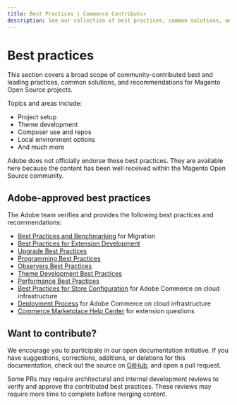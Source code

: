 ```yaml
---
title: Best Practices | Commerce Contributor
description: See our collection of best practices, common solutions, and more!
---
```


# Best practices

This section covers a broad scope of community-contributed best and leading practices, common solutions, and recommendations for Magento Open Source projects.

Topics and areas include:

*  Project setup
*  Theme development
*  Composer use and repos
*  Local environment options
*  And much more

<InlineAlert variant="info" slots="text"/>

Adobe does not officially endorse these best practices. They are available here because the content has been well received within the Magento Open Source community.

## Adobe-approved best practices

The Adobe team verifies and provides the following best practices and recommendations:

*  [Best Practices and Benchmarking](https://devdocs.magento.com/guides/v2.4/migration/migration-overview-practices.html) for Migration
*  [Best Practices for Extension Development](https://devdocs.magento.com/guides/v2.4/ext-best-practices/bk-ext-best-practices.html)
*  [Upgrade Best Practices](https://experienceleague.adobe.com/docs/commerce-operations/upgrade-guide/prepare/best-practices.html)
*  [Programming Best Practices](https://devdocs.magento.com/guides/v2.4/ext-best-practices/extension-coding/common-programming-bp.html)
*  [Observers Best Practices](https://devdocs.magento.com/guides/v2.4/ext-best-practices/extension-coding/observers-bp.html)
*  [Theme Development Best Practices](https://devdocs.magento.com/guides/v2.4/frontend-dev-guide/theme-best-practice.html)
*  [Performance Best Practices](https://experienceleague.adobe.com/docs/commerce-operations/performance-best-practices/overview.html)
*  [Best Practices for Store Configuration](https://devdocs.magento.com/cloud/configure/configure-best-practices.html) for Adobe Commerce on cloud infrastructure
*  [Deployment Process](https://devdocs.magento.com/cloud/reference/discover-deploy.html) for Adobe Commerce on cloud infrastructure
*  [Commerce Marketplace Help Center](https://marketplacesupport.magento.com/hc/en-us) for extension questions

## Want to contribute?

We encourage you to participate in our open documentation initiative. If you have suggestions, corrections, additions, or deletions for this documentation, check out the source on [GitHub](https://github.com/adobedocs/commerce-contributor), and open a pull request.

Some PRs may require architectural and internal development reviews to verify and approve the contributed best practices. These reviews may require more time to complete before merging content.
